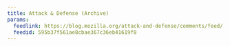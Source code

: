 ```yaml
---
title: Attack & Defense (Archive)
params:
  feedlink: https://blog.mozilla.org/attack-and-defense/comments/feed/
  feedid: 595b37f561ae8cbae367c36eb41619f8
---
```

